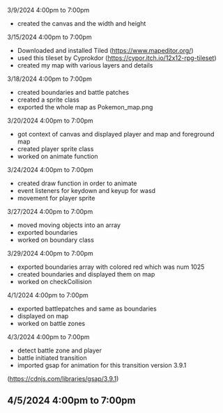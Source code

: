3/9/2024 4:00pm to 7:00pm
- created the canvas and the width and height

3/15/2024 4:00pm to 7:00pm
- Downloaded and installed Tiled 
            (https://www.mapeditor.org/)
- used this tileset by Cyprokdor
            (https://cypor.itch.io/12x12-rpg-tileset)
- created my map with various layers and details

3/18/2024 4:00pm to 7:00pm
- created boundaries and battle patches
- created a sprite class
- exported the whole map as Pokemon_map.png

3/20/2024 4:00pm to 7:00pm
- got context of canvas and displayed player and map and foreground map
- created player sprite class
- worked on animate function

3/24/2024 4:00pm to 7:00pm
- created draw function in order to animate
- event listeners for keydown and keyup for wasd
- movement for player sprite

3/27/2024 4:00pm to 7:00pm
- moved moving objects into an array 
- exported boundaries
- worked on boundary class

3/29/2024 4:00pm to 7:00pm
- exported boundaries array with colored red which was num 1025
- created boundaries and displayed them on map
- worked on checkCollision

4/1/2024 4:00pm to 7:00pm
- exported battlepatches and same as boundaries
- displayed on map 
- worked on battle zones

4/3/2024 4:00pm to 7:00pm
- detect battle zone and player
- battle initiated transition
- imported gsap for animation for this transition
version 3.9.1 
    <script src="https://cdnjs.cloudflare.com/ajax/libs/gsap/3.9.1/gsap.min.js"
            integrity="sha512-H6cPm97FAsgIKmlBA4s774vqoN24V5gSQL4yBTDOY2su2DeXZVhQPxFK4P6GPdnZqM9fg1G3cMv5wD7e6cFLZQ=="
            crossorigin="anonymous"
            referrerpolicy="no-referrer">
    </script>
(https://cdnjs.com/libraries/gsap/3.9.1)

4/5/2024 4:00pm to 7:00pm
-